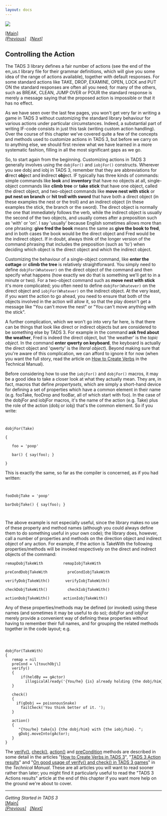 ```yaml
---
layout: docs
---
```



[<img src="topbar.jpg" data-border="0" />](index.html)





[\[Main\]](index.html)  
*[\[Previous\]](rewardingtheeffort.html)   [\[Next\]](verify.html)*

## Controlling the Action

The TADS 3 library defines a fair number of actions (see the end of the
en_us.t library file for their grammar definitions, which will give you
some idea of the range of actions available), together with default
responses. For some standard actions like TAKE, DROP, EXAMINE, OPEN,
LOCK and PUT ON the standard responses are often all you need; for many
of the others, such as BREAK, CLEAN, JUMP OVER or POUR the standard
response is merely a message saying that the proposed action is
impossible or that it has no effect.

As we have seen over the last few pages, you won't get very far in
writing a game in TADS 3 without customizing the standard library
behaviour for various actions under particular circumstances. Indeed, a
substantial part of writing IF-code consists in just this task (writing
custom action handling). Over the course of this chapter we've covered
quite a few of the concepts and methods used to customize actions in
TADS 3, but before we carry on to anything else, we should first review
what we have learned in a more systematic fashion, filling in all the
most significant gaps as we go.

So, to start again from the beginning. Customizing actions in TADS 3
generally involves using the `dobjFor()` and `iobjFor()` constructs.
Wherever you see dobj and iobj in TADS 3, remember that they are
abbreviations for **d**irect **obj**ect and **i**ndirect **obj**ect. IF
typically has three kinds of commands: simple commands like **look** and
**inventory** that have no objects at all, single-object commands like
**climb tree** or **take stick** that have one object, called the direct
object, and two-object commands like **move nest with stick** or **put
nest on branch** or **hit troll with sword** that have both a direct
object (in these examples the nest or the troll) and an indirect object
(in these examples the stick, the branch or the sword). The direct
object is normally the one that immediately follows the verb, while the
indirect object is usually the second of the two objects, and usually
comes after a preposition such as 'with' or 'on'. I say 'usually'
because English sometimes allows more than one phrasing: **give fred the
book** means the same as **give the book to fred**, and in both cases
the book would be the direct object and Fred would be the indirect
object. If in doubt, always think of the longer version of the command
phrasing that includes the preposition (such as 'to') when deciding
which object is the direct object and which the indirect object.

Customizing the behaviour of a single-object command, like **enter the
cottage** or **climb the tree** is relatively straightforward. You
simply need to define `dobjFor(Whatever)` on the direct object of the
command and then specify what happens (how exactly we do that is
something we'll get to in a minute or two). For a two-object command
such as **move nest with stick** it's more complicated; you often need
to define `dobjFor(Whatever)` on the direct object and
`iobjFor(Whatever)` on the indirect object. At the very least, if you
want the action to go ahead, you need to ensure that both of the objects
involved in the action will allow it, so that the play doesn't get a
message like "You can't move the nest" or "You can't move anything with
the stick".

A further complication, which we won't go into very far here, is that
there can be things that look like direct or indirect objects but are
considered to be something else by TADS 3. For example in the command
**ask fred about the weather**, Fred is indeed the direct object, but
'the weather' is the *topic object*. In the command **enter qwerty on
keyboard**, the keyboard is actually the direct object and 'qwerty' is
the *literal object*). Beyond making sure that you're aware of this
complication, we can afford to ignore it for now (when you want the full
story, read the article on [How to Create Verbs](..\techman\t3verb.html)
in the Technical Manual).

  
Before considering how to use the `iobjFor()` and `dobjFor()` macros, it
may be a good idea to take a closer look at what they actually mean.
They are, in fact, macros that define *propertysets*, which are simply a
short-hand device for defining a set of properties which have a common
element in their name (e.g. fooTake, fooDrop and fooBar, all of which
start with foo). In the case of the dobjFor and iobjFor macros, it's the
name of the action (e.g. Take) plus the role of the action (dobj or
iobj) that's the common element. So if you write:  

` `

`dobjFor(Take) `

`{ `

`   foo = 'poop'  `

`   bar() { say(foo); } `

`} `


This is exactly the same, so far as the compiler is concerned, as if you
had written:  

` `

`fooDobjTake = 'poop' `

`barDobjTake() { say(foo); } `

` `


The above example is not especially useful, since the library makes no
use of these property and method names (although you could always define
them to do something useful in your own code); the library does,
however, call a number of properties and methods on the direction object
and indirect object of any action. For example, if the action is
TakeWith the following properties/methods will be invoked respectively
on the direct and indirect objects of the command:  


`remapDobjTakeWith         remapIobjTakeWith `

`preCondDobjTakeWith         preCondIobjTakeWith `

`verifyDobjTakeWith()       verifyIobjTakeWith() `

`checkDobjTakeWith()         checkIobjTakeWith() `

`actionDobjTakeWith()      actionIobjTakeWith() `

Any of these properties/methods may be defined (or invoked) using these
names (and sometimes it may be useful to do so); dobjFor and iobjFor
merely provide a convenient way of defining these properties without
having to remember their full names, and for grouping the related
methods together in the code layout; e.g.  

` `

```

dobjFor(TakeWith)  
{  
   remap = nil  
   preCond = \[touchObj\]  
   verify()  
   {  
       if(heldBy == gActor)  
         illogicalAlready('{You/he} {is} already holding {the dobj/him}. ');  
   }  
  
   check()  
   {  
     if(gDobj == poisonousSnake)  
       failCheck('You think better of it. ');  
   }  
  
   action()  
   {    
      "{You/he} take{s} {the dobj/him} with {the iobj/him}. ";  
      gDobj.moveInto(gActor);  
   }  
}  
```

The [verify()](verify.html), [check()](check.html), [action()](action.html)
and [preCondition](precond.html) methods are described in some detail in
the articles
"<a href="../techman/t3verb.html" target="_top">How to Create Verbs in
TADS 3</a>",
"<a href="../techman/t3res.html" target="_top">TADS 3 Action results</a>"
and "<a href="../techman/t3verchk.html" target="_top">On good usage of
verify() and check() in TADS 3 games</a>" in the *Technical Manual*.
These are all articles you will want to read sooner rather than later;
you might find it particularly useful to read the "TADS 3 Actions
results" article at the end of this chapter if you want more help on the
ground we're about to cover.  

------------------------------------------------------------------------

*Getting Started in TADS 3*  
[\[Main\]](index.html)  
*[\[Previous\]](rewardingtheeffort.html)   [\[Next\]](verify.html)*


